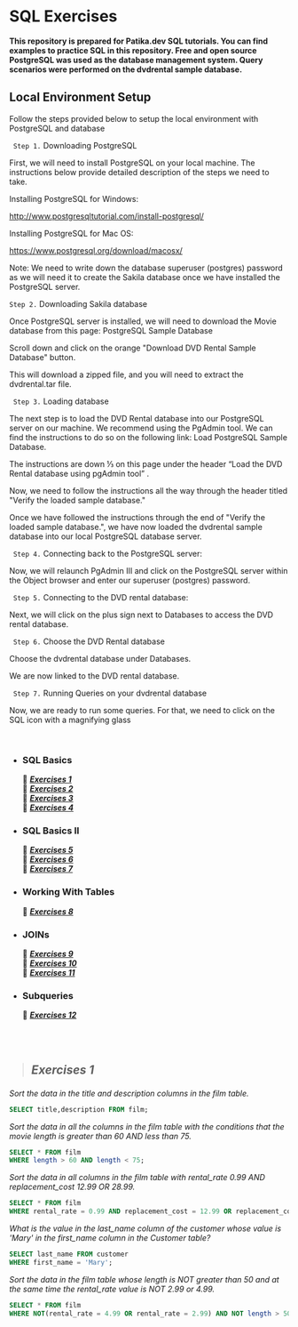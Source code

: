 # SQL Exercises 
**This repository is prepared for Patika.dev SQL tutorials. You can find examples to practice SQL in this repository. Free and open source PostgreSQL was used as the database management system. Query scenarios were performed on the dvdrental sample database.**
&nbsp;

## Local Environment Setup
Follow the steps provided below to setup the local environment with PostgreSQL and database

` Step 1.`  Downloading PostgreSQL

First, we will need to install PostgreSQL on your local machine. The instructions below provide detailed description of the steps we need to take.

Installing PostgreSQL for Windows:

http://www.postgresqltutorial.com/install-postgresql/

Installing PostgreSQL for Mac OS:

https://www.postgresql.org/download/macosx/

Note: We need to write down the database superuser (postgres) password as we will need it to create the Sakila database once we have installed the PostgreSQL server.

`Step 2.`  Downloading Sakila database

Once PostgreSQL server is installed, we will need to download the Movie database from this page: PostgreSQL Sample Database

Scroll down and click on the orange "Download DVD Rental Sample Database" button.

This will download a zipped file, and you will need to extract the dvdrental.tar file.

` Step 3.`  Loading database

The next step is to load the DVD Rental database into our PostgreSQL server on our machine. We recommend using the PgAdmin tool. We can find the instructions to do so on the following link: Load PostgreSQL Sample Database.

The instructions are down ⅓ on this page under the header “Load the DVD Rental database using pgAdmin tool” .

Now, we need to follow the instructions all the way through the header titled "Verify the loaded sample database."

Once we have followed the instructions through the end of "Verify the loaded sample database.", we have now loaded the dvdrental sample database into our local PostgreSQL database server.

` Step 4.`  Connecting back to the PostgreSQL server:

Now, we will relaunch PgAdmin III and click on the PostgreSQL server within the Object browser and enter our superuser (postgres) password.

` Step 5.`  Connecting to the DVD rental database:

Next, we will click on the plus sign next to Databases to access the DVD rental database.

` Step 6.`  Choose the DVD Rental database

Choose the dvdrental database under Databases.

We are now linked to the DVD rental database.

` Step 7.`  Running Queries on your dvdrental database

Now, we are ready to run some queries. For that, we need to click on the SQL icon with a magnifying glass

&nbsp;

- ### SQL Basics
   🔸 ***<a href='#Exercises 1'>Exercises 1</a><br>***
   🔸 ***<a href='#Exercises 2'>Exercises 2</a><br>***
   🔸 ***<a href='#Exercises 3'>Exercises 3</a><br>***
   🔸 ***<a href='#Exercises 4'>Exercises 4</a><br>***
- ### SQL Basics II
   🔸 ***<a href='#Exercises 5'>Exercises 5</a><br>***
   🔸 ***<a href='#Exercises 6'>Exercises 6</a><br>***
   🔸 ***<a href='#Exercises 7'>Exercises 7</a><br>***
- ### Working With Tables
   🔸 ***<a href='#Exercises 8'>Exercises 8</a><br>***
- ### JOINs
   🔸 ***<a href='#Exercises 9'>Exercises 9</a><br>***
   🔸 ***<a href='#Exercises 10'>Exercises 10</a><br>***
   🔸 ***<a href='#Exercises 11'>Exercises 11</a><br>***
- ### Subqueries
   🔸 ***<a href='#Exercises 12'>Exercises 12</a><br>***

<br/><br/>

> ## ***<p id = 'Exercises 1' > Exercises 1 </p>***
 _Sort the data in the title and description columns in the film table._
~~~sql
SELECT title,description FROM film;
~~~
_Sort the data in all the columns in the film table with the conditions that the movie length is greater than 60 AND less than 75._
~~~sql
SELECT * FROM film 
WHERE length > 60 AND length < 75;
~~~
_Sort the data in all columns in the film table with rental_rate 0.99 AND replacement_cost 12.99 OR 28.99._
~~~sql
SELECT * FROM film 
WHERE rental_rate = 0.99 AND replacement_cost = 12.99 OR replacement_cost = 28.99;
~~~
_What is the value in the last_name column of the customer whose value is 'Mary' in the first_name column in the Customer table?_
~~~sql
SELECT last_name FROM customer 
WHERE first_name = 'Mary';
~~~
_Sort the data in the film table whose length is NOT greater than 50 and at the same time the rental_rate value is NOT 2.99 or 4.99._
~~~sql
SELECT * FROM film 
WHERE NOT(rental_rate = 4.99 OR rental_rate = 2.99) AND NOT length > 50;
~~~
